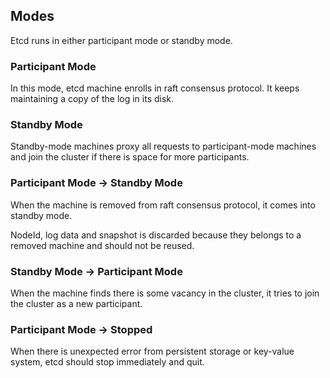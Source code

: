 ## Modes

Etcd runs in either participant mode or standby mode.

### Participant Mode

In this mode, etcd machine enrolls in raft consensus protocol. It keeps maintaining a copy of the log in its disk.

### Standby Mode

Standby-mode machines proxy all requests to participant-mode machines and join the cluster if there is space for more participants.

### Participant Mode -> Standby Mode

When the machine is removed from raft consensus protocol, it comes into standby mode.

NodeId, log data and snapshot is discarded because they belongs to a removed machine and should not be reused.

### Standby Mode -> Participant Mode

When the machine finds there is some vacancy in the cluster, it tries to join the cluster as a new participant.

### Participant Mode -> Stopped

When there is unexpected error from persistent storage or key-value system, etcd should stop immediately and quit.
